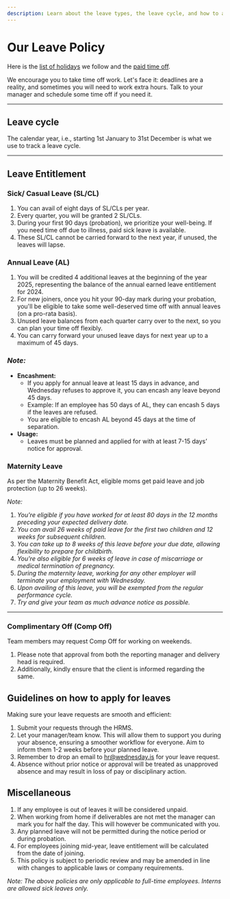 ```yaml
---
description: Learn about the leave types, the leave cycle, and how to apply for leaves.
---
```


# Our Leave Policy

Here is the [list of holidays](../benefits-and-perks/holiday-list.md) we follow and the [paid time off](../benefits-and-perks/paid-time-off.md).

We encourage you to take time off work. Let's face it: deadlines are a reality, and sometimes you will need to work extra hours. Talk to your manager and schedule some time off if you need it.&#x20;

***

## Leave cycle

The calendar year, i.e., starting 1st January to 31st December is what we use to track a leave cycle.

***

## **Leave Entitlement**

### Sick/ Casual Leave (SL/CL)

1. You can avail of eight days of SL/CLs per year.
2. Every quarter, you will be granted 2 SL/CLs.
3. During your first 90 days (probation), we prioritize your well-being. If you need time off due to illness, paid sick leave is available.
4. These SL/CL cannot be carried forward to the next year, if unused, the leaves will lapse.&#x20;

### Annual Leave (AL)

1. You will be credited 4 additional leaves at the beginning of the year 2025, representing the balance of the annual earned leave entitlement for 2024.
2. For new joiners, once you hit your 90-day mark during your probation, you'll be eligible to take some well-deserved time off with annual leaves (on a pro-rata basis).
3. Unused leave balances from each quarter carry over to the next, so you can plan your time off flexibly.
4. You can carry forward your unused leave days for next year up to a maximum of 45 days.

### _Note:_

* **Encashment:**
  * If you apply for annual leave at least 15 days in advance, and Wednesday refuses to approve it, you can encash any leave beyond 45 days.
  * Example: If an employee has 50 days of AL, they can encash 5 days if the leaves are refused.
  * You are eligible to encash AL beyond 45 days at the time of separation.
* **Usage:**
  * Leaves must be planned and applied for with at least 7-15 days’ notice for approval.

### Maternity Leave

As per the Maternity Benefit Act, eligible moms get paid leave and job protection (up to 26 weeks).

_Note:_

1. _You're eligible if you have worked for at least 80 days in the 12 months preceding your expected delivery date._
2. _You can avail 26 weeks of paid leave for the first two children and 12 weeks for subsequent children._
3. _You can take up to 8 weeks of this leave before your due date, allowing flexibility to prepare for childbirth._
4. _You're also eligible for 6 weeks of leave in case of miscarriage or medical termination of pregnancy._
5. _During the maternity leave, working for any other employer will terminate your employment with Wednesday._
6. _Upon availing of this leave, you will be exempted from the regular performance cycle._
7. _Try and give your team as much advance notice as possible._

***

### Complimentary Off (Comp Off)

Team members may request Comp Off for working on weekends.

1. Please note that approval from both the reporting manager and delivery head is required.
2. Additionally, kindly ensure that the client is informed regarding the same.

## Guidelines on how to apply for leaves

Making sure your leave requests are smooth and efficient:

1. Submit your requests through the HRMS.
2. Let your manager/team know. This will allow them to support you during your absence, ensuring a smoother workflow for everyone. Aim to inform them 1-2 weeks before your planned leave.
3. Remember to drop an email to [hr@wednesday.is](mailto:hr@wednesday.is) for your leave request.
4. Absence without prior notice or approval will be treated as unapproved absence and may result in loss of pay or disciplinary action.

## Miscellaneous&#x20;

1. If any employee is out of leaves it will be considered unpaid.
2. When working from home if deliverables are not met the manager can mark you for half the day. This will however be communicated with you.
3. Any planned leave will not be permitted during the notice period or during probation.
4. For employees joining mid-year, leave entitlement will be calculated from the date of joining.
5. This policy is subject to periodic review and may be amended in line with changes to applicable laws or company requirements.

_Note: The above policies are only applicable to full-time employees. Interns are allowed sick leaves only._

